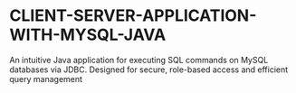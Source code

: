 # CLIENT-SERVER-APPLICATION-WITH-MYSQL-JAVA
An intuitive Java application for executing SQL commands on MySQL databases via JDBC. Designed for secure, role-based access and efficient query management
